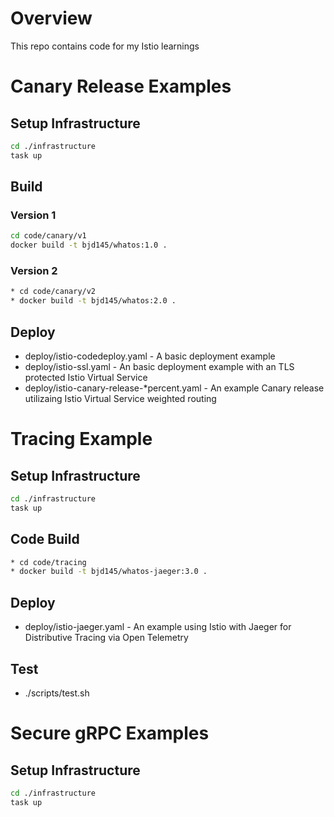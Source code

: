 # Overview
This repo contains code for my Istio learnings

# Canary Release Examples
## Setup Infrastructure 
```bash
cd ./infrastructure 
task up 
```

## Build
### Version 1
```bash
cd code/canary/v1
docker build -t bjd145/whatos:1.0 . 
```

### Version 2
```bash
* cd code/canary/v2
* docker build -t bjd145/whatos:2.0 . 
```

## Deploy
* deploy/istio-codedeploy.yaml - A basic deployment example 
* deploy/istio-ssl.yaml - An basic deployment example with an TLS protected Istio Virtual Service
* deploy/istio-canary-release-*percent.yaml - An example Canary release utilizaing Istio Virtual Service weighted routing

# Tracing Example
## Setup Infrastructure 
```bash
cd ./infrastructure 
task up 
```
## Code Build
```bash
* cd code/tracing
* docker build -t bjd145/whatos-jaeger:3.0 .
```

## Deploy
* deploy/istio-jaeger.yaml - An example using Istio with Jaeger for Distributive Tracing via Open Telemetry

## Test
* ./scripts/test.sh

# Secure gRPC Examples
## Setup Infrastructure 
```bash
cd ./infrastructure 
task up 
```

